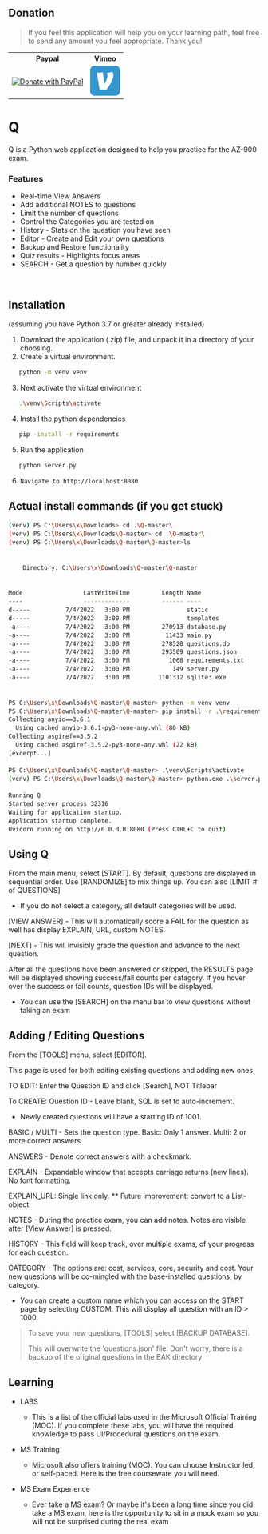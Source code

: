 
## Donation
> If you feel this application will help you on your learning path, feel free to send any amount you feel appropriate. Thank you!

<table>
<th>Paypal</th>
<th>Vimeo</th>
<tr>
    <td>
        <a href="https://paypal.me/jameskeating1509">
        <img src="https://raw.githubusercontent.com/stefan-niedermann/paypal-donate-button/master/paypal-donate-button.png" height="80" width="160" alt="Donate with PayPal" />
        </a>
    </td>
    <td> <a href="https://www.venmo.com/tonya-keating">
        <img src="https://raw.githubusercontent.com/rob3rt-keating/Q/master/static/images/venmo.png" height="60" width="60" alt="Donate with Venmo" />
        </a> </td>

</table>

# Q 

Q is a Python web application designed to help you practice for the AZ-900 exam.


### Features
* Real-time View Answers
* Add additional NOTES to questions
* Limit the number of questions
* Control the Categories you are tested on 
* History - Stats on the question you have seen
* Editor - Create and Edit your own questions
* Backup and Restore functionality
* Quiz results - Highlights focus areas
* SEARCH - Get a question by number quickly

<br>



## Installation

(assuming you have Python 3.7 or greater already installed)

1) Download the application (.zip) file, and unpack it in a directory of your choosing.
2) Create a virtual environment.
```bash 
   python -m venv venv
   ```
3) Next activate the virtual environment
```bash 
   .\venv\Scripts\activate
   ```

4) Install the python dependencies
```bash 
   pip -install -r requirements
   ```
5) Run the application
```bash 
   python server.py
   ```
6) ```bash 
   Navigate to http://localhost:8080
   ```

## Actual  install commands (if you get stuck)

```bash
(venv) PS C:\Users\x\Downloads> cd .\Q-master\
(venv) PS C:\Users\x\Downloads\Q-master> cd .\Q-master\
(venv) PS C:\Users\x\Downloads\Q-master\Q-master>ls


    Directory: C:\Users\x\Downloads\Q-master\Q-master


Mode                 LastWriteTime         Length Name
----                 -------------         ------ ----
d-----          7/4/2022   3:00 PM                static
d-----          7/4/2022   3:00 PM                templates
-a----          7/4/2022   3:00 PM         270913 database.py
-a----          7/4/2022   3:00 PM          11433 main.py
-a----          7/4/2022   3:00 PM         278528 questions.db
-a----          7/4/2022   3:00 PM         293509 questions.json
-a----          7/4/2022   3:00 PM           1068 requirements.txt
-a----          7/4/2022   3:00 PM            149 server.py
-a----          7/4/2022   3:00 PM        1101312 sqlite3.exe


PS C:\Users\x\Downloads\Q-master\Q-master> python -m venv venv
PS C:\Users\x\Downloads\Q-master\Q-master> pip install -r .\requirements.txt
Collecting anyio==3.6.1
  Using cached anyio-3.6.1-py3-none-any.whl (80 kB)
Collecting asgiref==3.5.2
  Using cached asgiref-3.5.2-py3-none-any.whl (22 kB)
[excerpt...]

PS C:\Users\x\Downloads\Q-master\Q-master> .\venv\Scripts\activate
(venv) PS C:\Users\x\Downloads\Q-master\Q-master> python.exe .\server.py

Running Q
Started server process 32316
Waiting for application startup.
Application startup complete.
Uvicorn running on http://0.0.0.0:8080 (Press CTRL+C to quit)
```
## Using Q

From the main menu, select [START].
By default, questions are displayed in sequential order. Use [RANDOMIZE] to mix things up.
You can also [LIMIT # of QUESTIONS]

* If you do not select a category, all default categories will be used.

[VIEW ANSWER] - This will automatically score a FAIL for the question as well has display EXPLAIN, URL, custom NOTES.

[NEXT] - This will invisibly grade the question and advance to the next question.

After all the questions have been answered or skipped, the RESULTS page will be displayed showing success/fail counts per catagory.  If you hover over the success or fail counts, question IDs will be displayed.

* You can use the [SEARCH] on the menu bar to view questions without taking an exam


## Adding / Editing Questions

From the [TOOLS] menu, select [EDITOR].

This page is used for both editing existing questions and adding new ones.

TO EDIT: Enter the Question ID and click [Search], NOT Titlebar

To CREATE:
Question ID - Leave blank, SQL is set to auto-increment.  
* Newly created questions will have a starting ID of 1001.

BASIC / MULTI - Sets the question type. Basic: Only 1 answer.  Multi: 2 or more correct answers

ANSWERS - Denote correct answers with a checkmark.

EXPLAIN - Expandable window that accepts carriage returns (new lines).  No font formatting.

EXPLAIN_URL: Single link only. ** Future improvement: convert to a List-object

NOTES - During the practice exam, you can add notes.  Notes are visible after [View Answer] is pressed.

HISTORY - This field will keep track, over multiple exams, of your progress for each question. 

CATEGORY - The options are: cost, services, core, security and cost. Your new questions will be co-mingled with the base-installed questions, by category.
* You can create a custom name which you can access on the START page by selecting CUSTOM.  This will display all question with an ID > 1000.

> To save your new questions, [TOOLS] select [BACKUP DATABASE].
> 
> This will overwrite the 'questions.json' file. Don't worry, there is a backup of the original questions in the BAK directory
## Learning

* LABS
  - This is a list of the official labs used in the Microsoft Official Training (MOC).  If you complete these labs, you will have the required knowledge to pass UI/Procedural questions on the exam.

* MS Training
  - Microsoft also offers training (MOC).  You can choose Instructor led, or self-paced.  Here is the free courseware you will need.

* MS Exam Experience
  - Ever take a MS exam? Or maybe it's been a long time since you did take a MS exam, here is the opportunity to sit in a mock exam so you will not be surprised during the real exam
